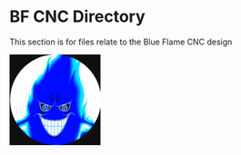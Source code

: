# BF CNC Directory

This section is for files relate to the Blue Flame CNC design

<img src="images/BFcir.png" title="">